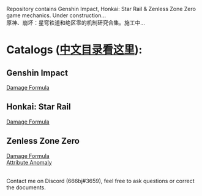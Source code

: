 Repository contains Genshin Impact, Honkai: Star Rail & Zenless Zone Zero game mechanics. Under construction...<br>
原神、崩坏：星穹铁道和绝区零的机制研究合集。施工中...<br>

# Catalogs ([中文目录看这里](https://github.com/mc-ctrl/Hoyoverse-Theorycrafting-Library/blob/main/Simplified_Chinese/%E7%9B%AE%E5%BD%95.md)):

## Genshin Impact
[Damage Formula](https://github.com/mc-ctrl/Hoyoverse-Theorycrafting-Library/blob/main/Genshin_Impact/Damage_Formula_GI.md)<br>
## Honkai: Star Rail
[Damage Formula](https://github.com/mc-ctrl/Hoyoverse-Theorycrafting-Library/blob/main/Honkai_Star_Rail/Damage_Formula_HSR.md)<br>
## Zenless Zone Zero
[Damage Formula](https://github.com/mc-ctrl/Hoyoverse-Theorycrafting-Library/blob/main/Zenless_Zone_Zero/Damage_Formula_ZZZ_CBT2.md)<br>
[Attribute Anomaly](https://github.com/mc-ctrl/Hoyoverse-Theorycrafting-Library/blob/main/Zenless_Zone_Zero/Attribute%20Anomaly.md)<br><br>

Contact me on Discord (666bj#3659), feel free to ask questions or correct the documents.